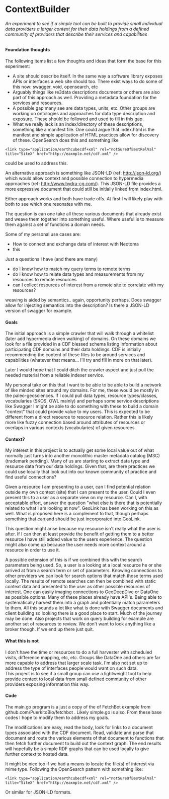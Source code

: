 # ContextBuilder

###### An experiment to see if a simple tool can be built to provide small individual data providers a larger context for their data holdings from a defined community of providers that describe their services and capabilities 


#### Foundation thoughts 
The following items list a few thoughts and ideas that form the base for this experiment:

- A site should describe itself.  In the same way a software library exposes APIs or interfaces
 a web site should too.  There exist ways to do some of this now: swagger, void, opensearch, etc
- Arguably things like re3data descriptions documents or others are also part of this approach as
 well.  Providing a metadata foundation for the services and resources.
- A possible  gap many see are data types, units, etc.  Other groups are working on ontologies and
 approaches for data type description and exposure.  These should be followed and used to fill in this gap.
- What we really lack is an index/directory of these descriptions, something like a manifest file.
  One could argue that index.html is the manifest and simple application of HTML practices allow 
  for discovery of these.  OpenSearch does this and something like 

```
<link type="application/earthcubecdf+xml" rel="notSureOfBestRelVal" title="SiteX" href="http://eaxmple.net/cdf.xml" />
```  

could be used to address this.

An alternative approach is something like JSON-LD (ref: http://json-ld.org/)  which would allow 
context and possible connection to hypermedia approaches (ref: http://www.hydra-cg.com/).  This 
JSON-LD file provides a more expressive document that could still be initially linked from index.html.

Either approach works and both have trade offs.  At first I will likely play with both to 
see which one resonates with me.  

The question is can one take all these various documents that already exist and weave them together
 into something useful.  Where useful is to measure them against a set of functions a domain needs.  

Some of my personal use cases are:

- How to connect and exchange data of interest with Neotoma
- this 

Just a questions I have (and there are many)

- do I know how to match my query terms to remote terms
- do I know how to relate data types and measurements from my resources to remote resources
- can I collect resources of interest from a remote site to correlate with my resources?

weaving is aided by semantics..  again, opportunity perhaps.  Does swagger allow for injecting 
semantics into the description?  Is there a JSON-LD version of swagger for example.  
 

#### Goals
The initial approach is a simple crawler that will walk through a whitelist
(later add hypermedia driven walking) of domains.  On these domains we look
for a file provided in a CDF blessed schema listing information about
participating CDF domains and their data holdings.  CDF is initially 
recommending the content of these files to be around services and capabilities
(whatever that means...  I'll try and fill in more on that later).

Later I would hope that I could ditch the crawler aspect and just pull the needed material from a reliable indexer service.

My personal take on this that I want to be able to be able to build a network
of like minded sites around my domains.  For me, these would be mostly in 
the paleo-geosciences.  If I could pull data types, resource types/classes,
vocabularies (SKOS, OWL mainly) and perhaps some service descriptions like 
Swagger I might be able to do something with these to build a domain "context"
that could provide value to my users.   This is expected to be different 
from a direct resource to resource relation.  Rather this is likely more 
like fuzzy connection based around attributes of resources or overlaps in 
various contexts (vocabularies) of given resources.  

#### Context?
My interest in this project is to actually get some local value out of
what normally just turns into another monolithic master metadata 
catalog (M3C) (trademark pending).   Many of us are starting to extract 
data type and resource data from our data holdings.  Given that, are there 
practices we could use locally that look out into our known community of 
practice and find useful connections?

Given a resource I am presenting to a user, can I find potential relation 
outside my own context (site) that I can present to the user.   Could I 
even present this to a user as a separate view on my resource.   Can I, 
with acceptable effort, answer the question "what else is there that is 
potentially related to what I am looking at now".  GeoLink has been working 
on this as well.  What is proposed here is a complement to that, though 
perhaps something that can and should be just incorporated into GeoLink.

This question might arise because my resource isn't really what the user 
is after.  If I can then at least provide the benefit of getting them to 
a better resource I have still added value to the users experience.  The 
question might also come up because the user needs more context around a 
resource in order to use it.  

A possible extension  of this is if we combined this with the 
search parameters being used.  So, a user is a looking at a local 
resource he or she arrived at from a search 
term or set of parameters.  Knowing connections to other providers we can 
look for search options that match those terms used locally.  The results of 
remote searches can then be combined with static context data and presented 
to the user as other possible resources of interest.  One can easily imaging 
connections to GeoDeepDive or DataOne as possible options.  Many of these places 
already have API's.  Being able to systematically harvest them into a graph and 
potentially match parameters to them.  All this sounds a lot like what is 
done with Swagger documents and client building so looking there is a good
place to start.  Much of the journey may be done.  Also projects that work on 
query building for example are another set of resources to review.  We don't want
to look anything like a broker though.  If we end up there just quit.


#### What this is not
I don't have the time or resources to do a full harvester with scheduled 
visits, difference mapping, etc, etc.  Groups like DataOne and others 
are far more capable to address that larger scale task.  I'm also not 
set up to address the type of interfaces people would want on such data.   
This project is to see if a small group can use a lightweight tool to help 
provide context to local data from small defined community of other providers 
exposing information this way.   

#### Code 
The main.go program is a just a copy of the of FetchBot example from 
github.com/PuerkitoBio/fetchbot .
Likely simple.go is also.  From these base codes I hope to modify 
them to address my goals.

The modifications are easy, read the body, look for links to a document
types associated with the CDF document.  Read, validate and parse that document
and route the various elements of that document to functions that then fetch 
further document to build out the context graph. The end results will hopefully 
be a simple RDF graphs that can be used locally to give further context to hosted 
data. 

It might be nice too if we had a means to locate the file(s) of interest via mime type. 
Following the OpenSearch pattern with something like:

```
<link type="application/earthcubecdf+xml" rel="notSureOfBestRelVal" title="SiteX" href="http://eaxmple.net/cdf.xml" />
``` 

Or similar for JSON-LD formats. 

